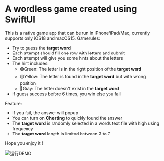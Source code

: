 #  A wordless game created using SwiftUI
This is a native game app that can be run in iPhone/iPad/Mac, currently supports only iOS18 and macOS15.
Gamerules:
- Try to guess the **target word**
- Each attempt should fill one row with letters and submit
- Each attempt will give you some hints about the letters
- The hint includes: 
    - 🟢Green: The letter is in the right position of the **target word**
    - 🟡Yellow: The letter is found in the **target word** but with wrong position
    - 🔘Gray: The letter doesn't exist in the **target word**
- If guess success before 6 times, you win else you fail
    
Feature:
- If you fail, the answer will popup
- You can turn on **Cheating** to quickly found the answer
- The **target word** is randomly selected in a words text file with high using frequency
- The **target word** length is limited between 3 to 7

Hope you enjoy it !

![运行DEMO](/Reources/demo_iOS.png)

